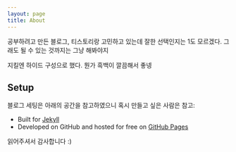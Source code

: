 ```yaml
---
layout: page
title: About
---
```


<p class="message">
  공부하려고 만든 블로그, 티스토리랑 고민하고 있는데 잘한 선택인지는 1도 모르겠다. 그래도 될 수 있는 것까지는 그냥 해봐야지
</p>

지킬엔 하이드 구성으로 했다. 뭔가 흑백이 깔끔해서 좋넹
## Setup

블로그 세팅은 아래의 공간을 참고하였으니 혹시 만들고 싶은 사람은 참고:

* Built for [Jekyll](https://jekyllrb.com)
* Developed on GitHub and hosted for free on [GitHub Pages](https://pages.github.com)


읽어주셔서 감사합니다 :)
